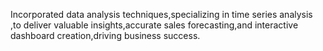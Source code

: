 Incorporated data analysis techniques,specializing in time series analysis ,to deliver valuable insights,accurate sales forecasting,and interactive dashboard creation,driving business success.

